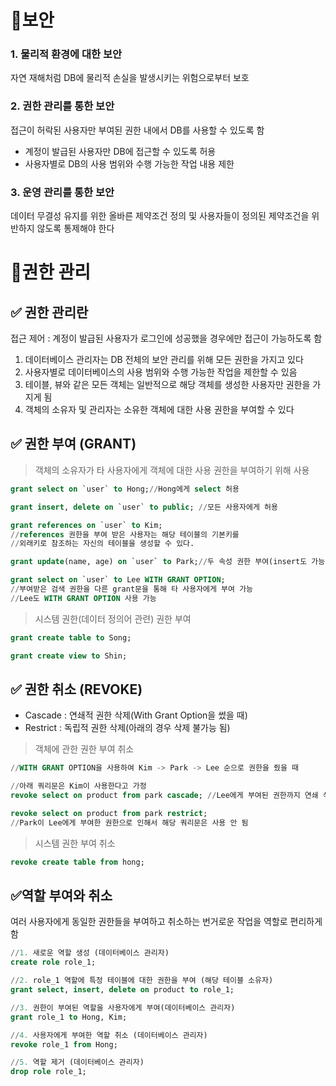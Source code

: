 # 📌보안

### 1. 물리적 환경에 대한 보안

자연 재해처럼 DB에 물리적 손실을 발생시키는 위험으로부터 보호

### 2. 권한 관리를 통한 보안

접근이 허락된 사용자만 부여된 권한 내에서 DB를 사용할 수 있도록 함

- 계정이 발급된 사용자만 DB에 접근할 수 있도록 허용
- 사용자별로 DB의 사용 범위와 수행 가능한 작업 내용 제한

### 3. 운영 관리를 통한 보안

데이터 무결성 유지를 위한 올바른 제약조건 정의 및 사용자들이 정의된 제약조건을 위반하지 않도록 통제해야 한다

# 📌권한 관리

## ✅ 권한 관리란

접근 제어 : 계정이 발급된 사용자가 로그인에 성공했을 경우에만 접근이 가능하도록 함

1. 데이터베이스 관리자는 DB 전체의 보안 관리를 위해 모든 권한을 가지고 있다
2. 사용자별로 데이터베이스의 사용 범위와 수행 가능한 작업을 제한할 수 있음
3. 테이블, 뷰와 같은 모든 객체는 일반적으로 해당 객체를 생성한 사용자만 권한을 가지게 됨
4. 객체의 소유자 및 관리자는 소유한 객체에 대한 사용 권한을 부여할 수 있다

## ✅ 권한 부여 (GRANT)

> 객체의 소유자가 타 사용자에게 객체에 대한 사용 권한을 부여하기 위해 사용
>

```sql
grant select on `user` to Hong;//Hong에게 select 허용

grant insert, delete on `user` to public; //모든 사용자에게 허용

grant references on `user` to Kim;
//references 권한을 부여 받은 사용자는 해당 테이블의 기본키를
//외래키로 참조하는 자신의 테이블을 생성할 수 있다.

grant update(name, age) on `user` to Park;//두 속성 권한 부여(insert도 가능)

grant select on `user` to Lee WITH GRANT OPTION;
//부여받은 검색 권한을 다른 grant문을 통해 타 사용자에게 부여 가능
//Lee도 WITH GRANT OPTION 사용 가능
```

> 시스템 권한(데이터 정의어 관련) 권한 부여
>

```sql
grant create table to Song;

grant create view to Shin;
```

## ✅ 권한 취소 (REVOKE)

- Cascade : 연쇄적 권한 삭제(With Grant Option을 썼을 때)
- Restrict : 독립적 권한 삭제(아래의 경우 삭제 불가능 됨)

> 객체에 관한 권한 부여 취소
>

```sql
//WITH GRANT OPTION을 사용하여 Kim -> Park -> Lee 순으로 권한을 줬을 때

//아래 쿼리문은 Kim이 사용한다고 가정
revoke select on product from park cascade; //Lee에게 부여된 권한까지 연쇄 삭제

revoke select on product from park restrict; 
//Park이 Lee에게 부여한 권한으로 인해서 해당 쿼리문은 사용 안 됨
```

> 시스템 권한 부여 취소
>

```sql
revoke create table from hong;
```

## ✅역할 부여와 취소

여러 사용자에게 동일한 권한들을 부여하고 취소하는 번거로운 작업을 역할로 편리하게 함

```sql
//1. 새로운 역할 생성 (데이터베이스 관리자)
create role role_1;

//2. role_1 역할에 특정 테이블에 대한 권한을 부여 (해당 테이블 소유자)
grant select, insert, delete on product to role_1;

//3. 권한이 부여된 역할을 사용자에게 부여(데이터베이스 관리자)
grant role_1 to Hong, Kim;

//4. 사용자에게 부여한 역할 취소 (데이터베이스 관리자)
revoke role_1 from Hong;

//5. 역할 제거 (데이터베이스 관리자)
drop role role_1;
```